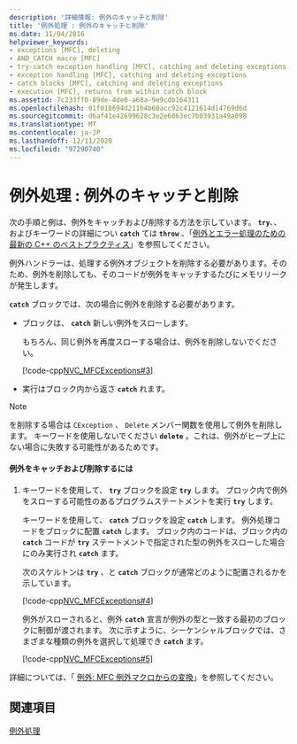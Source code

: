 ```yaml
---
description: '詳細情報: 例外のキャッチと削除'
title: '例外処理 : 例外のキャッチと削除'
ms.date: 11/04/2016
helpviewer_keywords:
- exceptions [MFC], deleting
- AND_CATCH macro [MFC]
- try-catch exception handling [MFC], catching and deleting exceptions
- exception handling [MFC], catching and deleting exceptions
- catch blocks [MFC], catching and deleting exceptions
- execution [MFC], returns from within catch block
ms.assetid: 7c233ff0-89de-4de0-a68a-9e9cdb164311
ms.openlocfilehash: 01f018694d211b4b60acc92c4121614d14769d6d
ms.sourcegitcommit: d6af41e42699628c3e2e6063ec7b03931a49a098
ms.translationtype: MT
ms.contentlocale: ja-JP
ms.lasthandoff: 12/11/2020
ms.locfileid: "97290740"
---
```

# <a name="exceptions-catching-and-deleting-exceptions"></a>例外処理 : 例外のキャッチと削除

次の手順と例は、例外をキャッチおよび削除する方法を示しています。 **`try`**、、およびキーワードの詳細につい **`catch`** ては **`throw`** 、「[例外とエラー処理のための最新の C++ のベストプラクティス](../cpp/errors-and-exception-handling-modern-cpp.md)」を参照してください。

例外ハンドラーは、処理する例外オブジェクトを削除する必要があります。そのため、例外を削除しても、そのコードが例外をキャッチするたびにメモリリークが発生します。

**`catch`** ブロックでは、次の場合に例外を削除する必要があります。

- ブロックは、 **`catch`** 新しい例外をスローします。

   もちろん、同じ例外を再度スローする場合は、例外を削除しないでください。

   [!code-cpp[NVC_MFCExceptions#3](codesnippet/cpp/exceptions-catching-and-deleting-exceptions_1.cpp)]

- 実行はブロック内から返さ **`catch`** れます。

> [!NOTE]
> を削除する場合は `CException` 、 `Delete` メンバー関数を使用して例外を削除します。 キーワードを使用しないでください **`delete`** 。これは、例外がヒープ上にない場合に失敗する可能性があるためです。

#### <a name="to-catch-and-delete-exceptions"></a>例外をキャッチおよび削除するには

1. キーワードを使用して、 **`try`** ブロックを設定 **`try`** します。 ブロック内で例外をスローする可能性のあるプログラムステートメントを実行 **`try`** します。

   キーワードを使用して、 **`catch`** ブロックを設定 **`catch`** します。 例外処理コードをブロックに配置 **`catch`** します。 ブロック内のコードは、ブロック内の **`catch`** コードが **`try`** ステートメントで指定された型の例外をスローした場合にのみ実行され **`catch`** ます。

   次のスケルトンは **`try`** 、と **`catch`** ブロックが通常どのように配置されるかを示しています。

   [!code-cpp[NVC_MFCExceptions#4](codesnippet/cpp/exceptions-catching-and-deleting-exceptions_2.cpp)]

   例外がスローされると、例外 **`catch`** 宣言が例外の型と一致する最初のブロックに制御が渡されます。 次に示すように、シーケンシャルブロックでは、さまざまな種類の例外を選択して処理でき **`catch`** ます。

   [!code-cpp[NVC_MFCExceptions#5](codesnippet/cpp/exceptions-catching-and-deleting-exceptions_3.cpp)]

詳細については、「 [例外: MFC 例外マクロからの変換](exceptions-converting-from-mfc-exception-macros.md)」を参照してください。

## <a name="see-also"></a>関連項目

[例外処理](exception-handling-in-mfc.md)
